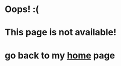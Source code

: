# Oops! :(

# This page is not available! 
 
# go back to my [home](https://chenwei_chou.github.io) page